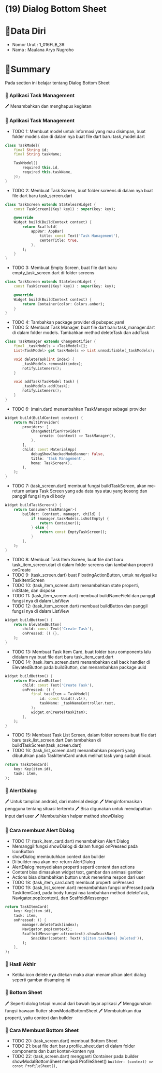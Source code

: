 # (19) Dialog Bottom Sheet

# 👨Data Diri
- Nomor Urut : 1_016FLB_36
- Nama : Maulana Aryo Nugroho

# 📔Summary
Pada section ini belajar tentang Dialog Bottom Sheet

### 📘 Aplikasi Task Management
🖊️ Menambahkan dan menghapus kegiatan

### 📖 Aplikasi Task Management
-  TODO 1: Membuat model untuk informasi yang mau disimpan, buat folder models dan di dalam nya buat file dart baru task_model.dart
```dart
class TaskModel{
    final String id;
    final String taskName;

    TaskModel({
        required this.id,
        required this.taskName,
    });
}
```
- TODO 2: Membuat Task Screen, buat folder screens di dalam nya buat file dart baru task_screen.dart
```dart
class TaskScreen extends StatelessWidget {
    const TaskScreen({Key? key}) : super(key: key);

    @override
    Widget build(BuildContext context) {
        return Scaffold(
            appBar: AppBar(
                title: const Text('Task Management'),
                centerTitle: true,
            ),
        );
    }
}
```
- TODO 3: Membuat Empty Screen, buat file dart baru empty_task_screen.dart di folder screens
```dart
class TaskScreen extends StatelessWidget {
    const TaskScreen({Key? key}) : super(key: key);

    @override
    Widget build(BuildContext context) {
        return Container(color: Colors.amber);
    }
}
```
- TODO 4: Tambahkan package provider di pubspec.yaml
- TODO 5: Membuat Task Manager, buat file dart baru task_manager.dart di dalam folder models. Tambahkan method deleteTask dan addTask
```dart
class TaskManager extends ChangeNotifier {
    final _taskModels = <TaskModel>[];
    List<TaskModel> get taskModels => List.unmodifiable(_taskModels);

    void deleteTask(int index) {
        _taskModels.removeAt(index);
        notifyListeners();
    }

    void addTask(TaskModel task) {
        _taskModels.add(task);
        notifyListeners();
    }
}
```
- TODO 6: (main.dart) menambahkan TaskManager sebagai provider
```dart
Widget build(BuildContext context) {
    return MultiProvider(
        providers: [
            ChangeNotifierProvider(
                create: (context) => TaskManager(),
            ),
        ],
        child: const MaterialApp(
            debugShowCheckedModeBanner: false,
            title: 'Task Management',
            home: TaskScreen(),
        ),
    );
}
```
- TODO 7: (task_screen.dart) membuat fungsi buildTaskScreen, akan me-return antara Task Screen yang ada data nya atau yang kosong dan panggil fungsi nya di body
```dart
Widget buildTaskScreen() {
    return Consumer<TaskManager>(
        builder: (context, manager, child) {
            if (manager.taskModels.isNotEmpty) {
                return Container();
            } else {
                return const EmptyTaskScreen();
            }
        },
    );
}
```
- TODO 8: Membuat Task Item Screen, buat file dart baru task_item_screen.dart di dalam folder screens dan tambahkan properti onCreate
- TODO 9: (task_screen.dart) buat FloatingActionButton, untuk navigasi ke TaskItemScreen
- TODO 10: (task_item_screen.dart) menambahkan state properti, initState, dan dispose
- TODO 11: (task_item_screen.dart) membuat buildNameField dan panggil fungsi nya di dalam ListView
- TODO 12: (task_item_screen.dart) membuat buildButton dan panggil fungsi nya di dalam ListView
```dart
Widget buildButton() {
    return ElevatedButton(
        child: const Text('Create Task'),
        onPressed: () {},
    );
}
```
- TODO 13: Membuat Task Item Card, buat folder baru components lalu didalam nya buat file dart baru task_item_card.dart
- TODO 14: (task_item_screen.dart) menambahkan call back handler di ElevatedButton pada buildButton, dan menambahkan package uuid
```dart
Widget buildButton() {
    return ElevatedButton(
        child: const Text('Create Task'),
        onPressed: () {
            final taskItem = TaskModel(
                id: const Uuid().v1(),
                taskName: _taskNameController.text,
            );
            widget.onCreate(taskItem);
        },
    );
}
```
- TODO 15: Membuat Task List Screen, dalam folder screens buat file dart baru task_list_screen.dart Dan tambahkan di buildTaskScreen(task_screen.dart)
- TODO 16: (task_list_screen.dart) menambahkan properti yang dibutuhkan pada TaskItemCard untuk melihat task yang sudah dibuat.
```dart
return TaskItemCard(
    key: Key(item.id),
    task: item,
);
```

### 📙 AlertDialog
🖊️ Untuk tampilan android, dari material design
🖊️ Menginformasikan pengguna tentang situasi terterntu
🖊️ Bisa digunakan untuk mendapatkan input dari user
🖊️ Membutuhkan helper method showDialog

### 📖 Cara membuat Alert Dialog
- TODO 17: (task_item_card.dart) menambahkan Alert Dialog
- Memanggil fungsi showDialog di dalam fungsi onPressed pada IconButton
- showDialog membutuhkan context dan builder
- Di builder nya akan me-return AlertDialog
- AlertDialog menyediakan properti seperti content dan actions
- Content bisa dimasukan widget text, gambar dan animasi gambar
- Actions bisa ditambahkan button untuk menerima respon dari user
- TODO 18: (task_item_card.dart) membuat properti onPressed
- TODO 19: (task_list_screen.dart) menambahkan fungsi onPressed pada TaskItemCard, pada body fungsi nya tambahkan method deleteTask, Navigator.pop(context), dan ScaffoldMessenger
```dart
return TaskItemCard(
    key: Key(item.id),
    task: item,
    onPressed: () {
        manager.deleteTask(index);
        Navigator.pop(context);
        ScaffoldMessenger.of(context).showSnackBar(
            SnackBar(content: Text('${item.taskName} Deleted')),
        );
    },
);
```

### 📖 Hasil Akhir
- Ketika icon delete nya ditekan maka akan menampilkan alert dialog seperti gambar disamping ini

### 📗 Bottom Sheet
🖊️ Seperti dialog tetapi muncul dari bawah layar aplikasi
🖊️ Menggunakan fungsi bawaan flutter showModalBottomSheet
🖊️ Membutuhkan dua properti, yaitu context dan builder

### 📖 Cara Membuat Bottom Sheet
- TODO 20: (task_screen.dart) membuat Bottom Sheet
- TODO 21: buat file dart baru profile_sheet.dart di dalam folder components dan buat konten-konten nya
- TODO 22: (task_screen.dart) mengganti Container pada builder showModalBottomSheet menjadi ProfileSheet()
``` builder: (context) => const ProfileSheet(), ```